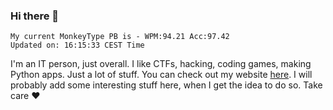 ### Hi there 👋
<!-- PB START -->
```
My current MonkeyType PB is - WPM:94.21 Acc:97.42
Updated on: 16:15:33 CEST Time
```
<!-- PB END -->
I'm an IT person, just overall. I like CTFs, hacking, coding games, making Python apps. Just a lot of stuff.
You can check out my website [here](https://skill3472.github.io/).
I will probably add some interesting stuff here, when I get the idea to do so. Take care ❤️
